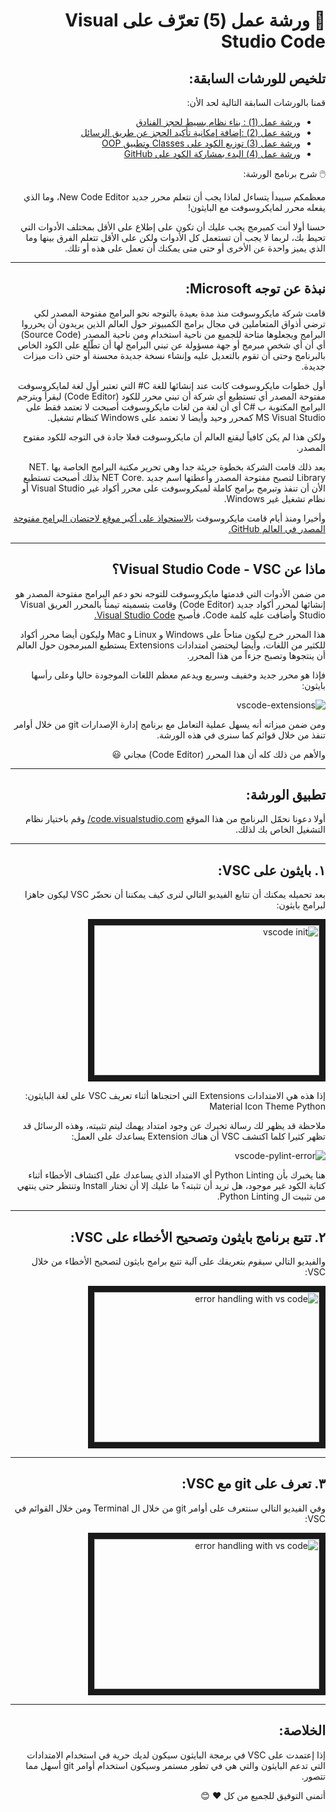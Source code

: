 <div dir='rtl' align='right'>

:construction: ورشة عمل (5) تعرّف على Visual Studio Code
===

تلخيص للورشات السابقة:
---
قمنا بالورشات السابقة التالية لحد الأن:

* [ورشة عمل (1) : بناء نظام بسيط لحجز الفنادق](https://github.com/shadimac/django-Workshops-Arabic/blob/master/Workshop(1)-Lists%20and%20Loops.md)
* [ورشة عمل (2) :إضافة إمكانية تأكيد الحجز عن طريق الرسائل](https://github.com/shadimac/django-Workshops-Arabic/blob/master/Workshop(2)-Send%20SMS.md)
* [ورشة عمل (3) توزيع الكود على Classes وتطبيق OOP](https://github.com/shadimac/django-Workshops-Arabic/blob/master/Workshop(3)-Classes%20and%20OOP.md)
* [ورشة عمل (4) البدء بمشاركة الكود على GitHub](https://github.com/shadimac/django-Workshops-Arabic/blob/master/Workshop(4)-Upload%20code%20to%20GitHub.md)

:computer_mouse:  شرح برنامج الورشة:

معظمكم سيبدأ يتساءل لماذا يجب أن نتعلم محرر جديد New Code Editor، وما الذي يفعله محرر لمايكروسوفت مع البايثون!

حسنا أولا أنت كمبرمج يجب عليك أن تكون على إطلاع على الأقل بمختلف الأدوات التي تحيط بك، لربما لا يجب أن تستعمل كل الأدوات ولكن على الأقل تتعلم الفرق بينها وما الذي يميز واحدة عن الأخرى أو حتى متى يمكنك أن تعمل على هذه أو تلك.

***
نبذة عن توجه Microsoft:
---

قامت شركة مايكروسوفت منذ مدة بعيدة بالتوجه نحو البرامج مفتوحة المصدر لكي ترضي أذواق المتعاملين في مجال برامج الكمبيوتر حول العالم الذين يريدون أن يحرروا البرامج ويجعلوها متاحة للجميع من ناحية استخدام ومن ناحية المصدر (Source Code) أي أن أي شخص مبرمج أو جهة مسؤولة عن تبني البرامج لها أن تطّلع على الكود الخاص بالبرنامج وحتى أن تقوم بالتعديل عليه وإنشاء نسخة جديدة محسنة أو حتى ذات ميزات جديدة.

أول خطوات مايكروسوفت كانت عند إنشائها للغة C# التي تعتبر أول لغة لمايكروسوفت مفتوحة المصدر أي تستطيع أي شركة أن تبني محرر للكود (Code Editor) ليقرأ ويترجم البرامج المكتوبة ب #C أي أن لغة من لغات مايكروسوفت أصبحت لا تعتمد فقط على MS Visual Studio كمحرر وحيد وأيضا لا تعتمد على Windows كنظام تشغيل.

ولكن هذا لم يكن كافياً ليقنع العالم أن مايكروسوفت فعلا جادة في التوجه للكود مفتوح المصدر.

بعد ذلك قامت الشركة بخطوة جريئة جدا وهي تحرير مكتبة البرامج الخاصة بها .NET Library لتصبح مفتوحة المصدر وأعطتها اسم جديد .NET Core بذلك أصبحت تستطيع الأن أن تنفذ وتبرمج برامج كاملة لميكروسوفت على محرر أكواد غير Visual Studio أو نظام تشغيل غير Windows.

وأخيرا ومنذ أيام قامت مايكروسوفت [ بالاستحواذ على أكبر موقع لاحتضان البرامج مفتوحة المصدر في العالم GitHub.](https://blog.github.com/2018-06-04-github-microsoft/)

***
ماذا عن Visual Studio Code - VSC؟
---
من ضمن الأدوات التي قدمتها مايكروسوفت للتوجه نحو دعم البرامج مفتوحة المصدر هو إنشائها لمحرر أكواد جديد (Code Editor) وقامت بتسميته تيمناً بالمحرر العريق Visual Studio وأضافت عليه كلمة Code، فأصبح [Visual Studio Code.](https://code.visualstudio.com/)

هذا المحرر خرج ليكون متاحاً على Windows و Linux و Mac وليكون أيضا محرر أكواد للكثير من اللغات، وأيضا ليحتضن امتدادات Extensions يستطيع المبرمجون حول العالم أن ينتجوها وتصبح جزءاً من هذا المحرر.

فإذا هو محرر جديد وخفيف وسريع ويدعم معظم اللغات الموجودة حاليا وعلى رأسها بايثون:

![vscode-extensions](https://github.com/abo3adel/django-Workshops-Arabic/blob/master/pictures/15.jpg)

ومن ضمن ميزاته أنه يسهل عملية التعامل مع برنامج إدارة الإصدارات git من خلال أوامر تنفذ من خلال قوائم كما سنرى في هذه الورشة.

والأهم من ذلك كله أن هذا المحرر (Code Editor) مجاني :smiley:

***
تطبيق الورشة:
---
أولا دعونا نحمّل البرنامج من هذا الموقع [code.visualstudio.com/](https://code.visualstudio.com/) وقم باختيار نظام التشغيل الخاص بك لذلك.

***
١. بايثون على VSC:
---
بعد تحميله يمكنك أن تتابع الفيديو التالي لنرى كيف يمكننا أن نحضّر VSC ليكون جاهزا لبرامج بايثون:

<a href="http://www.youtube.com/watch?feature=player_embedded&v=_TAxNfwGznA
" target="_blank"><img src="http://img.youtube.com/vi/_TAxNfwGznA/0.jpg" 
alt="vscode init" width="360" height="240" border="10" /></a>

إذا هذه هي الامتدادات Extensions التي احتجناها أثناء تعريف VSC على لغة البايثون:
Material Icon Theme
Python

ملاحظة قد يظهر لك رسالة تخبرك عن وجود امتداد يهمك ليتم تثبيته، وهذه الرسائل قد تظهر كثيرا كلما اكتشف VSC أن هناك Extension يساعدك على العمل:

![vscode-pylint-error](https://github.com/abo3adel/django-Workshops-Arabic/blob/master/pictures/16.png)

هنا يخبرك بأن Python Linting أي الامتداد الذي يساعدك على اكتشاف الأخطاء أثناء كتابة الكود غير موجود، هل تريد أن تثبته؟ ما عليك إلا أن تختار Install وتنتظر حتى ينتهي من تثبيت ال Python Linting.

***
٢. تتبع برنامج بايثون وتصحيح الأخطاء على VSC:
---
والفيديو التالي سيقوم بتعريفك على آلية تتبع برامج بايثون لتصحيح الأخطاء من خلال VSC:

<a href="http://www.youtube.com/watch?feature=player_embedded&v=CNC6v-hLmA8
" target="_blank"><img src="http://img.youtube.com/vi/CNC6v-hLmA8/0.jpg" 
alt="error handling with vs code" width="360" height="240" border="10" /></a>

***
٣. تعرف على git مع VSC:
---
وفي الفيديو التالي سنتعرف على أوامر git من خلال ال Terminal ومن خلال القوائم في VSC:

<a href="http://www.youtube.com/watch?feature=player_embedded&v=5ntbprnXtiI
" target="_blank"><img src="http://img.youtube.com/vi/5ntbprnXtiI/0.jpg" 
alt="error handling with vs code" width="360" height="240" border="10" /></a>

***
الخلاصة:
---
إذا إعتمدت على VSC في برمجة البايثون سيكون لديك حرية في استخدام الامتدادات التي تدعم البايثون والتي هي في تطور مستمر وسيكون استخدام أوامر git أسهل مما تتصور.

أتمنى التوفيق للجميع من كل :heart: :blush:


</div>
